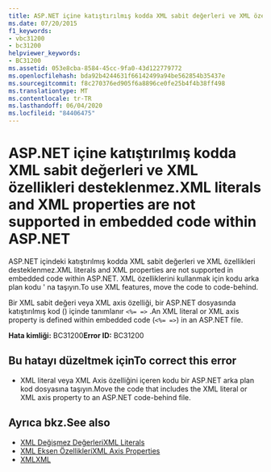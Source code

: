 ```yaml
---
title: ASP.NET içine katıştırılmış kodda XML sabit değerleri ve XML özellikleri desteklenmez.
ms.date: 07/20/2015
f1_keywords:
- vbc31200
- bc31200
helpviewer_keywords:
- BC31200
ms.assetid: 053e8cba-8584-45cc-9fa0-43d122779772
ms.openlocfilehash: bda92b4244631f66142499a94be562854b35437e
ms.sourcegitcommit: f8c270376ed905f6a8896ce0fe25b4f4b38ff498
ms.translationtype: MT
ms.contentlocale: tr-TR
ms.lasthandoff: 06/04/2020
ms.locfileid: "84406475"
---
```

# <a name="xml-literals-and-xml-properties-are-not-supported-in-embedded-code-within-aspnet"></a><span data-ttu-id="2e188-102">ASP.NET içine katıştırılmış kodda XML sabit değerleri ve XML özellikleri desteklenmez.</span><span class="sxs-lookup"><span data-stu-id="2e188-102">XML literals and XML properties are not supported in embedded code within ASP.NET</span></span>
<span data-ttu-id="2e188-103">ASP.NET içindeki katıştırılmış kodda XML sabit değerleri ve XML özellikleri desteklenmez.</span><span class="sxs-lookup"><span data-stu-id="2e188-103">XML literals and XML properties are not supported in embedded code within ASP.NET.</span></span> <span data-ttu-id="2e188-104">XML özelliklerini kullanmak için kodu arka plan kodu ' na taşıyın.</span><span class="sxs-lookup"><span data-stu-id="2e188-104">To use XML features, move the code to code-behind.</span></span>  
  
 <span data-ttu-id="2e188-105">Bir XML sabit değeri veya XML axis özelliği, bir ASP.NET dosyasında katıştırılmış kod () içinde tanımlanır `<%= =>` .</span><span class="sxs-lookup"><span data-stu-id="2e188-105">An XML literal or XML axis property is defined within embedded code (`<%= =>`) in an ASP.NET file.</span></span>  
  
 <span data-ttu-id="2e188-106">**Hata kimliği:** BC31200</span><span class="sxs-lookup"><span data-stu-id="2e188-106">**Error ID:** BC31200</span></span>  
  
## <a name="to-correct-this-error"></a><span data-ttu-id="2e188-107">Bu hatayı düzeltmek için</span><span class="sxs-lookup"><span data-stu-id="2e188-107">To correct this error</span></span>  
  
- <span data-ttu-id="2e188-108">XML literal veya XML Axis özelliğini içeren kodu bir ASP.NET arka plan kod dosyasına taşıyın.</span><span class="sxs-lookup"><span data-stu-id="2e188-108">Move the code that includes the XML literal or XML axis property to an ASP.NET code-behind file.</span></span>  
  
## <a name="see-also"></a><span data-ttu-id="2e188-109">Ayrıca bkz.</span><span class="sxs-lookup"><span data-stu-id="2e188-109">See also</span></span>

- [<span data-ttu-id="2e188-110">XML Değişmez Değerleri</span><span class="sxs-lookup"><span data-stu-id="2e188-110">XML Literals</span></span>](../xml-literals/index.md)
- [<span data-ttu-id="2e188-111">XML Eksen Özellikleri</span><span class="sxs-lookup"><span data-stu-id="2e188-111">XML Axis Properties</span></span>](../xml-axis/index.md)
- [<span data-ttu-id="2e188-112">XML</span><span class="sxs-lookup"><span data-stu-id="2e188-112">XML</span></span>](../../programming-guide/language-features/xml/index.md)
